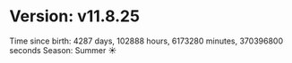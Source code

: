 # Version: v11.8.25
Time since birth: 4287 days, 102888 hours, 6173280 minutes, 370396800 seconds
Season: Summer ☀️
